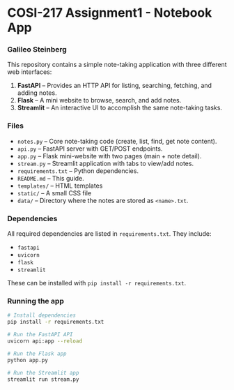 # COSI-217 Assignment1 - Notebook App
### Galileo Steinberg

This repository contains a simple note-taking application with three different web interfaces:

1. **FastAPI** – Provides an HTTP API for listing, searching, fetching, and adding notes.
2. **Flask** – A mini website to browse, search, and add notes.
3. **Streamlit** – An interactive UI to accomplish the same note-taking tasks.

### Files
- `notes.py` – Core note-taking code (create, list, find, get note content).
- `api.py` – FastAPI server with GET/POST endpoints.
- `app.py` – Flask mini-website with two pages (main + note detail).
- `stream.py` – Streamlit application with tabs to view/add notes.
- `requirements.txt` – Python dependencies.
- `README.md` – This guide.
- `templates/` – HTML templates
- `static/` – A small CSS file
- `data/` – Directory where the notes are stored as `<name>.txt`.

### Dependencies

All required dependencies are listed in `requirements.txt`. They include:

- `fastapi`
- `uvicorn`
- `flask`
- `streamlit`

These can be installed with `pip install -r requirements.txt`.





### Running the app



```bash
# Install dependencies
pip install -r requirements.txt

# Run the FastAPI API
uvicorn api:app --reload

# Run the Flask app
python app.py

# Run the Streamlit app
streamlit run stream.py
